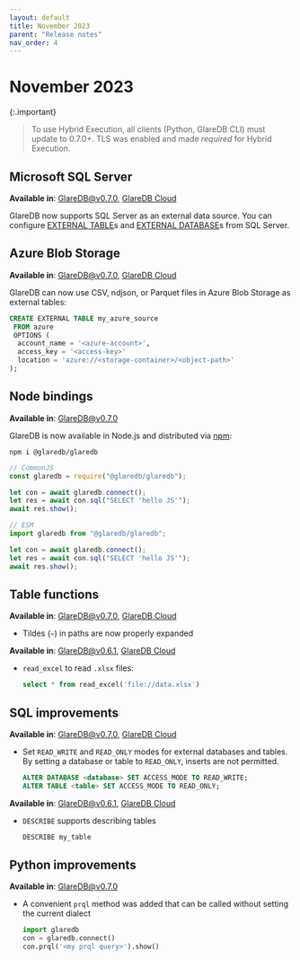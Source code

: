 ```yaml
---
layout: default
title: November 2023
parent: "Release notes"
nav_order: 4
---
```


# November 2023

{:.important}

> To use Hybrid Execution, all clients (Python, GlareDB CLI) must update to
> 0.7.0+. TLS was enabled and made _required_ for Hybrid Execution.

## Microsoft SQL Server

**Available in**: [GlareDB@v0.7.0], [GlareDB Cloud]

GlareDB now supports SQL Server as an external data source. You can configure
[EXTERNAL TABLE](/docs/data-sources/supported/sql-server.html#add-a-single-table)s
and [EXTERNAL DATABASE](/docs/data-sources/supported/sql-server.html#add-a-sql-server-database)s
from SQL Server.

## Azure Blob Storage

**Available in**: [GlareDB@v0.7.0], [GlareDB Cloud]

GlareDB can now use CSV, ndjson, or Parquet files in Azure Blob Storage as
external tables:

```sql
CREATE EXTERNAL TABLE my_azure_source
 FROM azure
 OPTIONS (
  account_name = '<azure-account>',
  access_key = '<access-key>'
  location = 'azure://<storage-container>/<object-path>'
);
```

## Node bindings

**Available in**: [GlareDB@v0.7.0]

GlareDB is now available in Node.js and distributed via [npm]:

```shell
npm i @glaredb/glaredb
```

```js
// CommonJS
const glaredb = require("@glaredb/glaredb");

let con = await glaredb.connect();
let res = await con.sql("SELECT 'hello JS'");
await res.show();

// ESM
import glaredb from "@glaredb/glaredb";

let con = await glaredb.connect();
let res = await con.sql("SELECT 'hello JS'");
await res.show();
```

## Table functions

**Available in**: [GlareDB@v0.7.0], [GlareDB Cloud]

- Tildes (`~`) in paths are now properly expanded

**Available in**: [GlareDB@v0.6.1], [GlareDB Cloud]

- `read_excel` to read `.xlsx` files:

  ```sql
  select * from read_excel('file://data.xlsx')
  ```

## SQL improvements

**Available in**: [GlareDB@v0.7.0], [GlareDB Cloud]

- Set `READ_WRITE` and `READ_ONLY` modes for external databases and tables. By
  setting a database or table to `READ_ONLY`, inserts are not permitted.

  ```sql
  ALTER DATABASE <database> SET ACCESS_MODE TO READ_WRITE;
  ALTER TABLE <table> SET ACCESS_MODE TO READ_ONLY;
  ```

**Available in**: [GlareDB@v0.6.1], [GlareDB Cloud]

- `DESCRIBE` supports describing tables

  ```sql
  DESCRIBE my_table
  ```

## Python improvements

**Available in**: [GlareDB@v0.7.0]

- A convenient `prql` method was added that can be called without setting the
  current dialect

  ```py
  import glaredb
  con = glaredb.connect()
  con.prql('<my prql query>').show()
  ```

[GlareDB@v0.6.1]: https://github.com/GlareDB/glaredb/releases/tag/v0.6.1
[GlareDB@v0.7.0]: https://github.com/GlareDB/glaredb/releases/tag/v0.7.0
[GlareDB Cloud]: https://console.glaredb.com
[npm]: https://www.npmjs.com/package/@glaredb/glaredb
